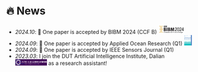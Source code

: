# 🔥 News
- *2024.10*: 🎉 One paper is accepted by BIBM 2024 (CCF B) <img src='./images/BIBM.png' style='width: 5em;'> 
- *2024.09*: 🎉 One paper is accepted by Applied Ocean Research (Q1) <img src='./images/apor.png' style='width: 1.5em;'> 
- *2024.09*: 🎉 One paper is accepted by IEEE Sensors Journal (Q1)
- *2023.03*: I join the DUT Artificial Intelligence Institute, Dalian <img src='./images/dutAI.png' style='width: 6em;'> as a research assistant!
